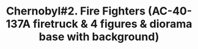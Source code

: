 ---
layout: product
title: "Chernobyl#2. Fire Fighters (AC-40-137A firetruck & 4 figures & diorama base with background)"
price: "7000" 
desc: "N/A"
img_path: "/assets/img/ICM 35902.webp"
brand: "N/A"
available: true
special_offer: false
new: true
soon: false
cat: "010000"
subcat: "013600"
subsubcat: "0N/A"
sifra: "ICM 35902"
popular: false
---